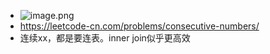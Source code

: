 - ![image.png](../assets/image_1647867758994_0.png)
- https://leetcode-cn.com/problems/consecutive-numbers/
- 连续xx，都是要连表。inner join似乎更高效